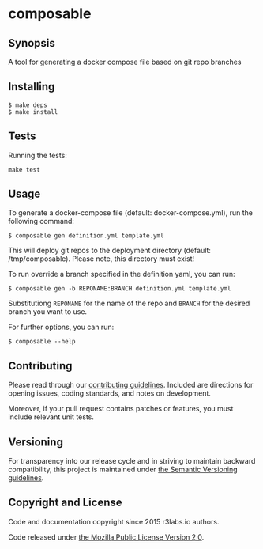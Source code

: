# composable

## Synopsis

A tool for generating a docker compose file based on git repo branches

## Installing

```
$ make deps
$ make install
```

## Tests

Running the tests:
```
make test
```

## Usage

To generate a docker-compose file (default: docker-compose.yml), run the following command:

```
$ composable gen definition.yml template.yml
```

This will deploy git repos to the deployment directory (default: /tmp/composable). Please note, this directory must exist!


To run override a branch specified in the definition yaml, you can run:

```
$ composable gen -b REPONAME:BRANCH definition.yml template.yml
```

Substitutiong `REPONAME` for the name of the repo and `BRANCH` for the desired branch you want to use.

For further options, you can run:
```
$ composable --help
```


## Contributing

Please read through our
[contributing guidelines](CONTRIBUTING.md).
Included are directions for opening issues, coding standards, and notes on
development.

Moreover, if your pull request contains patches or features, you must include
relevant unit tests.

## Versioning

For transparency into our release cycle and in striving to maintain backward
compatibility, this project is maintained under [the Semantic Versioning guidelines](http://semver.org/).

## Copyright and License

Code and documentation copyright since 2015 r3labs.io authors.

Code released under
[the Mozilla Public License Version 2.0](LICENSE).
